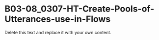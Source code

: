 

# B03-08_0307-HT-Create-Pools-of-Utterances-use-in-Flows

Delete this text and replace it with your own content.
